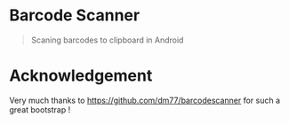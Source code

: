 # Barcode Scanner

> Scaning barcodes to clipboard in Android

# Acknowledgement 
Very much thanks to https://github.com/dm77/barcodescanner for such a great bootstrap ! 